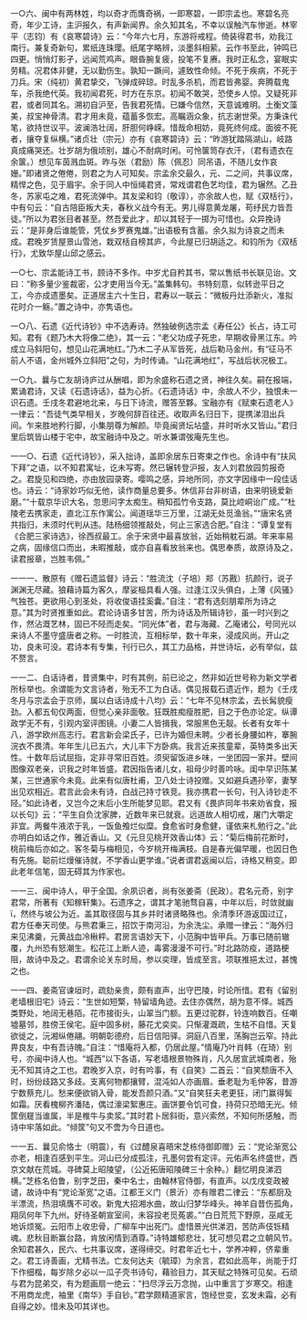 <!-- { "loadSidebar": true } -->
一○六、闽中有两林姓，均以奇才而膺奇祸，一即寒碧，一即宗孟也。寒碧名亮奇，年少工诗，主沪报久，有声新闻界。余久知其名，不幸以误触汽车惨逝。林宰平（志钧）有《哀寒碧诗》云：“今年六七月，东游将戒程。倚装得君书，劝我江南行。兼复奇新句，累纸连珠璎。纸尾字略辨，淡墨斜相萦。云作书至此，钟鸣已四更。悄悄灯影孑，远闻荒鸡声。眼昏腕复疲，投笔不复赓。我时正私念，宴眠实劳精。况君体非健，无以勤伤生。孰知一蹶间，遽致性命倾。不死于疾病，不死于刀兵。宋（纯初）黄君挚交，飞弹成碎琼。时乱多杀机，而君皆弗婴。奔腾载鬼车，杀我绝代英。我初闻君死，时方在东京。初闻不敢哭，恐使乡人惊。又疑死非君，或者同其名。溯初自沪至，告我君死情。已嫌今信然，天意诚难明。土衡文藻美，叔宝神骨清。君才用未竟，蕴蓄多恢宏。高瞩涵众象，抗志谢世荣。方秉诛代笔，欲持世议平。波澜浩壮阔，肝胆何峥嵘。惜哉命相妨，竟死终何成。面彼不死者，攘夺复纵横。”诸贞壮（宗元）亦有《哀寒碧诗》云：“昨游犹踏隔湖山，岐路真成痛哭还。壮岁胡为俄顷别，雄心不耐病时闲。可怜箧笥存衣汗，（君有遗衣在余箧。）想见车茵溅血斑。昨与张（君励）陈（佩忍）同吊语，不随儿女作哀姗。”即诸贤之倦倦，则君之为人可知矣。宗孟余交最久，元、二之间，共事议席，精悍之色，见于眉宇。余于同人中恒绳君贤，常戏谓君色艺均佳，君为辗然。乙丑冬，苏家屯之难，君死流弹中。其友梁和钧（敬谆），亦余故人也，赋《双栝行》，中有句云：“自古陪臣叛大夫，春秋义战今有无。男儿得意黄龙屠，苟纾民力皆吾徒。”所以为君张目者甚至。然吾爱此才，却以其轻于一掷为可惜也。众异挽诗云：“是非身后谁能管，凭仗乡罗赛鬼雄。”出语极有含蓄。余久拟为诗哀之而未成。君晚岁赁屋景山雪池，栽双栝自榜其庐，今此屋已归胡适之。和钧所为《双栝行》，尤致华屋山邱之感云。

一○七、宗孟能诗工书，顾诗不多作。中岁尤自矜其书，常以售纸书长联见诒。文曰：“称多量少鉴裁密，公才吏用当今无。”盖集韩句。书特刻意，似转逊平日之工，今亦成遗墨矣。正道居主六十生日，君寿以一联云：“微板丹灶添新火，准拟花时介一觞。”置之诗中，亦隽语也。

一○八、石遗《近代诗钞》中不选寿诗。然独破例选宗孟《寿任公》长占，诗工可知。君有《题乃木大将像二绝》，其一云：“老父功成子死忠，早期收骨黑江东。吟成立马斜阳句，想见山花满地红。”乃木二子从军皆死，战后勒马金州，有“征马不前人不语，金州城外立斜阳”之句，为时传诵。“山花满地红”，写战后状况极工。

一○九、曩与亡友胡诗庐过从酬唱，即为余盛称石遗之贤，神往久矣。嗣在报端，累诵君诗，又读《石遗诗话》，益为心折。《石遗诗话》中，余故人不少，独恨未一识石遗。壬戌冬君避地北来，与日下诗流，赠答至夥。宝融亦有《赋柬石遗老人》一律云：“吾徒气类早相关，岁晚何辞百往还。收取声名归日下，提携涕泪出兵间。乍来胜地矜行脚，小集朋尊为解颜。毕竟闽贤坛坫盛，并时听水又皆山。”君归里后筑皆山楼于宅中，故宝融诗中及之。听水兼谓弢庵先生也。

一一○、石遗《近代诗钞》，采入拙诗，盖即余居东日寄柬之作也。余诗中有“扶风下拜”之语，以不知君寓址，讫未写寄。然已辗转登沪报，友人刘君放园剪报奇之。君旋见和四绝，亦由放园录寄。嘤鸣之感，异地所同，亦文字因缘中一段佳话也。诗云：“诗家妙巧似无他，读作商量总要多。休信非台非树语，由来明镜爱新磨。”“十载京华识大名，忽思问字太痴生。稍知孤竹令支路，莫比崆峒诒广成。”“杜陵老去携家走，直北江东作寓公。闻道瑶华三万里，江湖无处觅渔翁。”“唐宋名贤共指归，未须时代判从违。陆杨细领推敲处，何止三家选合肥。”自注：“谭复堂有《合肥三家诗选》，徐西叔最工。余于宋贤中最喜放翁，近始稍躭石湖。年来率易之病，固缘信口而出，未暇推敲，或亦自喜看放翁来也。偶思奉质，故原诗及之，读君报章，岂胜韦佩。”

一一一、散原有《赠石遗监督》诗云：“胜流沈（子培）郑（苏戡）抗颜行，说子渊渊无尽藏。狼藉诗篇为客久，摩娑榀具看人强。过逢江汉头俱白，上薄《风骚》气独苍。更欲用心到圣处，将收俊语挂奚囊。”自注：“君有选刻朋辈所为诗之意。”其为时贤推重如此。君论诗语多甘苦，所为诗话及所辑诗钞，虽一时兴到之作，然沾溉艺林，固已不陉而走矣。“同光体”者，君与海藏、乙庵诸公，号同光以来诗人不墨守盛唐者之称。一时胜流，互相标举，数十年来，浸成风尚。开山之功，良未可没。君诗本有专集，刊行已久，其工力品格，并世诗坛，必有举似，兹不赘言。

一一二、白话诗者，昔贤集中，时有其例，前已论之，然非如近世号称为新文学者所标举也。余谓能为文言诗者，殆无不工为白话。偶见报载石遗近作，题为《壬戌冬月与宗孟会于京师，属以白话诗成十八均》云：“七年不见林宗孟，去长髯貌瘦劲。入都五旬仅两面，但觉心亲非面敬。狂既胜痴瘦胜肥，目之于色亦论定。纵谭政学无不有，引观内室评图镜。小妻二人皆揖我，常服黑色无靓。长者有女年十八，游学欧州高志行。君言新会梁氏子，已许为婚但未聘。少者长身腰如杵，搴腕浣衣不畏清。年年生儿已五六，大儿丰下方卧病。我言近来孩童辈，英特类多出天性。十数年后试屈指，定非寻常旧百姓。须臾留饭进乡味，一坐团园一家并。壁间图像双老亲，识我之时年皆盛。君因指告诸儿女，祖母少时善吟咏。闺中早识陈某某，三世通家今未竟。此来有似唐杜甫，卫八处士诗投赠。又如避兵遇孙宰，妻孥出见欢相近。君言此会未有诗，白战己持寸铁竞。我亦携君一长句，刊入诗钞走不陉。”如此诗者，又岂今之末后小生所能梦见耶。君又有《畏庐同年书来劝省食，报以长句》云：“平生自负沈家脾，近数年来已就衰。远道故人相切戒，屠门大嚼定非宜。两餐牛液浓于乳，一饭鱼飧烂似糜。食愈省时身愈健，谨依来札勉行之。”此亦明白如话之作，雅近香山。又《元旦见桃开效香山体》云：“菊后梅前花断时，桃前梅后亦如之。客冬菊与梅相见，今岁桃开梅满枝。自是春光偏早暖，也因日色有先施。聪前烂熳催诗就，不学香山更学谁。”说者谓君返闽以后，诗格又稍变。即此老年信笔，固无碍其为作家也。

一一三、闽中诗人，甲于全国。余夙识者，尚有张姜斋（民政）。君名元奇，别字君常，所著有《知稼轩集》。石遗序之，谓其才笔驰骛自喜，中年以后，时敛就幽，然终与坡公为近。盖其取径固与其乡并时诸贤略殊也。余清季环游返国过辽，君方任奉天司使。与熊君秉三，招饮于南河沿，为余洗尘。承赠一律云：“海外归来见沸羹，元黄战血冷楸枰。君房言语妙天下，小范胸中皆甲兵。万事已随前辙覆，九州恐有怒潮生。松花江上断人迹，毒雾漫漫不可行。”时北路防疫，道路梗阻，故诗中及之。君谓余论关东时局，参以奕理，皆成至言。项联推挹太过，甚愧之也。

一一四、姜斋官谏垣时，疏劾亲贵，颇有直声，出守巴陵，时论所惜。君有《留别老墙根旧宅》诗云：“生世如短檠，特留墙角迹。去住亦偶然，胡为意不怿。城西类野处，地阔无巷陌。花市接街头，山翠当门额。五更过驼群，铃连响数百。任嘲墟墓邻，胜傍王侯宅。庭中固多树，藤花尤奕奕。只惭灌溉疏，生枯不自惜。天复欲徙之，沅湘纵倦翮。明朝彰德府，后日信阳驿。洞庭八百里，荡胸岂云窄。持此畀良友，中有吾诗魄。”自注：“惜庵将入都，仍居此屋。”情庵乃叶肖韩（在琦）别号，亦闽中诗人也。“城西”以下各语，写老墙根景物殊肖，凡久居宣武城南者，殆无不知其诗之工也。君晚岁入京，时有吟事，有《自笑》二首云：“自笑颓唐不入时，纷纷歧路又多歧。支离何物都攘臂，混沌如人亦画眉。垂老耻为毛仲客，昔游宁数蔡充儿。愁来便欲销入骨，能发吾颜只酒。”又“自笑狂夫老更狂，闭门赢得鬓如霜。厌看槐柳齐潘陆，偶过濠梁絮惠庄。画饼要令饥可食，持荷只恐暗无光。倾筐倒屣当谁属，半是椎牛与卖浆。”其时君卜居斜街，意兴索然，不知何所感触，而诗中牢落如此。“倾筐”句又不啻为今日道也。

一一五、曩见俞恪士（明震），有《过醴泉喜晤宋芝栋侍御即赠》云：“党论渐宽公亦老，相逢百感到平生。河山已分成孤注，孔墨何尝有定评。元佑声名终盛世，西京文献在荒城。寻碑莫上昭陵望，（公近拓唐昭陵碑三十余种。）翻忆明良涕泗横。”芝栋名伯鲁，别字芝田，秦中名士，由翰林官侍御，有直声。以戊戌变政被谴，故诗中有“党论渐宽”之语。江都王义门（景沂）亦有赠君二律云：“东都厨及半漂流，热泪填膺不可收。新鬼大招湘水曲，故山归梦华峰头。神羊自昔伤孤角，翔凤何年下九州。好待圣朝宣室间，未容投老觅菟裘。”“白日荒荒下野原，巫咸无地诉烦冤。云阳市上收忠骨，广柳车中出死门。虚惜景光供涕泗，苦防声伎铄精魂。悲秋目断赢台路，肯放闲情到酒尊。”诗特雄郁悲壮，犹可想见君之立朝风节。余知君甚久，民六、七共事议席，遂得缔交。时君年近七十，学养冲粹，侪辈重之。君工诗善画，尤精书法。亡友何达夫（毓璋）为余言，君如此高年，尚能于灯下作细楷，每岁除夕必以一瓜子壳书诗句，藉验目力，其天赋之特殊可见矣。石顽与君为昆弟交，有为题画扇一绝云：“扫尽浮云万念抛，山中重言丁岁寒交。相逢不用商龙虎，袖里《南华》手自钞。”君学颇精道家言，饱经世变，玄发未霜，必有自得之妙。惜未及叩其详也。

